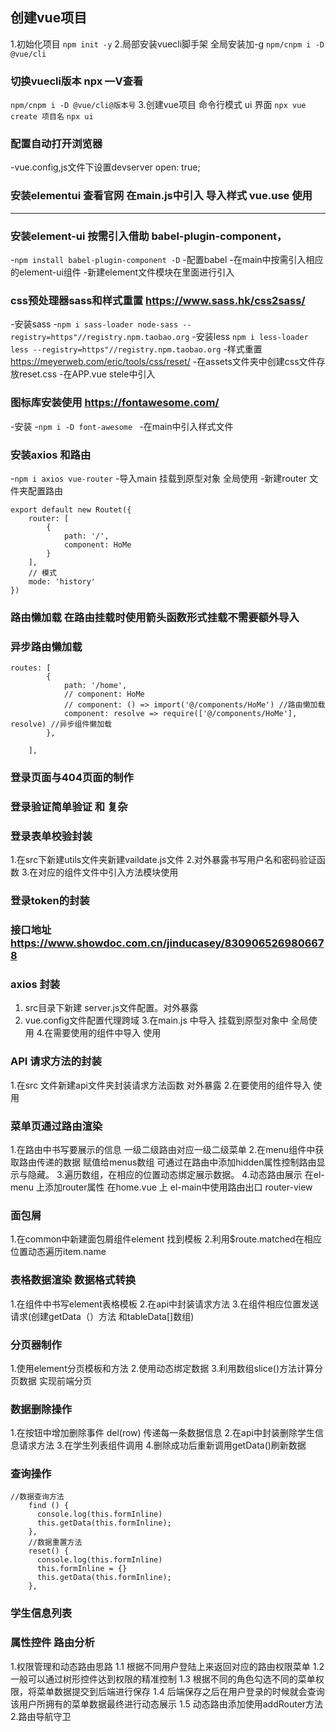 ## 创建vue项目
1.初始化项目
`npm init -y`
2.局部安装vuecli脚手架 全局安装加-g
`npm/cnpm i -D @vue/cli`
### 切换vuecli版本 npx —V查看
`npm/cnpm i -D @vue/cli@版本号`
3.创建vue项目 命令行模式   ui 界面
`npx vue create 项目名`
`npx ui`
### 配置自动打开浏览器  
-vue.config,js文件下设置devserver open: true;
### 安装elementui 查看官网 在main.js中引入 导入样式 vue.use 使用
---
### 安装element-ui 按需引入借助 babel-plugin-component，
-`npm install babel-plugin-component -D`
-配置babel 
-在main中按需引入相应的element-ui组件
-新建element文件模块在里面进行引入
### css预处理器sass和样式重置 https://www.sass.hk/css2sass/
-安装sass 
-`npm i sass-loader node-sass --registry=https"//registry.npm.taobao.org`
-安装less
`npm i less-loader less --registry=https"//registry.npm.taobao.org`
-样式重置 https://meyerweb.com/eric/tools/css/reset/
-在assets文件夹中创建css文件存放reset.css
-在APP.vue stele中引入
### 图标库安装使用 https://fontawesome.com/
-安装
-`npm i -D font-awesome `
-在main中引入样式文件
### 安装axios 和路由
-`npm i axios vue-router`
-导入main 挂载到原型对象 全局使用
-新建router 文件夹配置路由
```
export default new Routet({
    router: [
        {
            path: '/',
            component: HoMe
        }
    ],
    // 模式
    mode: 'history'
})

```
### 路由懒加载 在路由挂载时使用箭头函数形式挂载不需要额外导入
### 异步路由懒加载 

```
routes: [
        {
            path: '/home',
            // component: HoMe
            // component: () => import('@/components/HoMe') //路由懒加载
            component: resolve => require(['@/components/HoMe'], resolve) //异步组件懒加载
        },
        
    ],
``` 
### 登录页面与404页面的制作
### 登录验证简单验证 和 复杂
### 登录表单校验封装
1.在src下新建utils文件夹新建vaildate.js文件
2.对外暴露书写用户名和密码验证函数
3.在对应的组件文件中引入方法模块使用
### 登录token的封装
### 接口地址  https://www.showdoc.com.cn/jinducasey/8309065269806678

### axios 封装
1. src目录下新建 server.js文件配置。对外暴露
2. vue.config文件配置代理跨域
3.在main.js 中导入 挂载到原型对象中 全局使用 
4.在需要使用的组件中导入 使用
### API 请求方法的封装 
1.在src 文件新建api文件夹封装请求方法函数 对外暴露
2.在要使用的组件导入 使用

### 菜单页通过路由渲染
1.在路由中书写要展示的信息 一级二级路由对应一级二级菜单
2.在menu组件中获取路由传递的数据 赋值给menus数组 可通过在路由中添加hidden属性控制路由显示与隐藏。
3.遍历数组，在相应的位置动态绑定展示数据。
4.动态路由展示 在el-menu 上添加router属性 在home.vue 上 el-main中使用路由出口 router-view

### 面包屑
1.在common中新建面包屑组件element 找到模板
2.利用$route.matched在相应位置动态遍历item.name
### 表格数据渲染 数据格式转换
1.在组件中书写element表格模板
2.在api中封装请求方法
3.在组件相应位置发送请求(创建getData（）方法 和tableData[]数组)
### 分页器制作
1.使用element分页模板和方法
2.使用动态绑定数据
3.利用数组slice()方法计算分页数据 实现前端分页
### 数据删除操作
1.在按钮中增加删除事件 del(row) 传递每一条数据信息
2.在api中封装删除学生信息请求方法
3.在学生列表组件调用 
4.删除成功后重新调用getData()刷新数据
### 查询操作
```
//数据查询方法
    find () {
      console.log(this.formInline)
      this.getData(this.formInline);
    },
    //数据重置方法
    reset() {
      console.log(this.formInline)
      this.formInline = {}
      this.getData(this.formInline);
    },
```
### 学生信息列表


### 属性控件 路由分析
1.权限管理和动态路由思路
1.1 根据不同用户登陆上来返回对应的路由权限菜单
1.2 一般可以通过树形控件达到权限的精准控制
1.3 根据不同的角色勾选不同的菜单权限，将菜单数据提交到后端进行保存
1.4 后端保存之后在用户登录的时候就会查询该用户所拥有的菜单数据最终进行动态展示
1.5 动态路由添加使用addRouter方法
2.路由导航守卫

